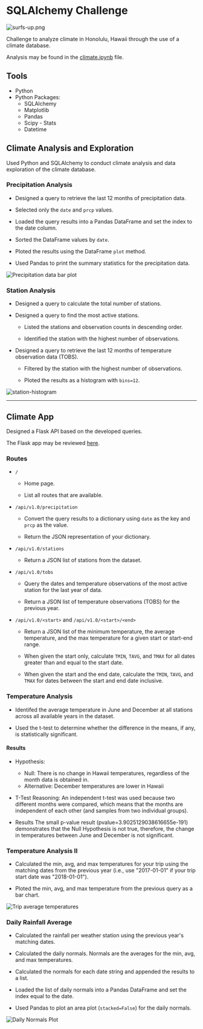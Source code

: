 # SQLAlchemy Challenge

![surfs-up.png](https://github.com/szerpa17/sqlalchemy-challenge/blob/master/images/surfs-up.png?raw=true)

Challenge to analyze climate in Honolulu, Hawaii through the use of a climate database.

Analysis may be found in the [climate.ipynb](https://github.com/szerpa17/sqlalchemy-challenge/blob/master/climate.ipynb) file.

## Tools
* Python
* Python Packages:
    * SQLAlchemy
    * Matplotlib
    * Pandas
    * Scipy - Stats
    * Datetime

## Climate Analysis and Exploration

Used Python and SQLAlchemy to conduct climate analysis and data exploration of the climate database. 

### Precipitation Analysis

* Designed a query to retrieve the last 12 months of precipitation data.

* Selected only the `date` and `prcp` values.

* Loaded the query results into a Pandas DataFrame and set the index to the date column.

* Sorted the DataFrame values by `date`.

* Ploted the results using the DataFrame `plot` method.

* Used Pandas to print the summary statistics for the precipitation data.

![Precipitation data bar plot](https://github.com/szerpa17/sqlalchemy-challenge/blob/master/images/precipitation.png?raw=true)


### Station Analysis

* Designed a query to calculate the total number of stations.

* Designed a query to find the most active stations.

  * Listed the stations and observation counts in descending order.

  * Identified the station with the highest number of observations.

* Designed a query to retrieve the last 12 months of temperature observation data (TOBS).

  * Filtered by the station with the highest number of observations.

  * Ploted the results as a histogram with `bins=12`.

![station-histogram](https://github.com/szerpa17/sqlalchemy-challenge/blob/master/images/temperature%20frequency.png?raw=true)

- - -

## Climate App

Designed a Flask API based on the developed queries.

The Flask app may be reviewed [here](https://github.com/szerpa17/sqlalchemy-challenge/blob/master/app.py). 

### Routes

* `/`

  * Home page.

  * List all routes that are available.

* `/api/v1.0/precipitation`

  * Convert the query results to a dictionary using `date` as the key and `prcp` as the value.

  * Return the JSON representation of your dictionary.

* `/api/v1.0/stations`

  * Return a JSON list of stations from the dataset.

* `/api/v1.0/tobs`
  * Query the dates and temperature observations of the most active station for the last year of data.
  
  * Return a JSON list of temperature observations (TOBS) for the previous year.

* `/api/v1.0/<start>` and `/api/v1.0/<start>/<end>`

  * Return a JSON list of the minimum temperature, the average temperature, and the max temperature for a given start or start-end range.

  * When given the start only, calculate `TMIN`, `TAVG`, and `TMAX` for all dates greater than and equal to the start date.

  * When given the start and the end date, calculate the `TMIN`, `TAVG`, and `TMAX` for dates between the start and end date inclusive.


### Temperature Analysis

* Identifed the average temperature in June and December at all stations across all available years in the dataset. 

* Used the t-test to determine whether the difference in the means, if any, is statistically significant. 

#### Results
* Hypothesis:
    * Null: There is no change in Hawaii temperatures, regardless of the month data is obtained in.
    * Alternative: December temperatures are lower in Hawaii

* T-Test Reasoning:
An independent t-test was used because two different months were compared, which means that the months are independent of each other (and samples from two individual groups).

* Results
The small p-value result (pvalue=3.9025129038616655e-191) demonstrates that the Null Hypothesis is not true, therefore, the change in temperatures between June and December is not significant.

### Temperature Analysis II

* Calculated the min, avg, and max temperatures for your trip using the matching dates from the previous year (i.e., use "2017-01-01" if your trip start date was "2018-01-01").

* Ploted the min, avg, and max temperature from the previous query as a bar chart.

![Trip average temperatures](https://github.com/szerpa17/sqlalchemy-challenge/blob/master/images/trip%20avg%20temp.png?raw=true)


### Daily Rainfall Average

* Calculated the rainfall per weather station using the previous year's matching dates.

* Calculated the daily normals. Normals are the averages for the min, avg, and max temperatures.

* Calculated the normals for each date string and appended the results to a list.

* Loaded the list of daily normals into a Pandas DataFrame and set the index equal to the date.

* Used Pandas to plot an area plot (`stacked=False`) for the daily normals.

![Daily Normals Plot](https://github.com/szerpa17/sqlalchemy-challenge/blob/master/images/temperature%20daily%20normals.png?raw=true)



